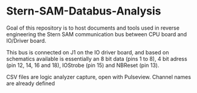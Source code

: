 # Stern-SAM-Databus-Analysis

Goal of this repository is to host documents and tools used in reverse engineering the Stern SAM communication bus between CPU board and IO/Driver board.

This bus is connected on J1 on the IO driver board, and based on schematics available is essentially an 8 bit data (pins 1 to 8), 4 bit adress (pin 12, 14, 16 and 18), IOStrobe (pin 15) and NBReset (pin 13).

CSV files are logic analyzer capture, open with Pulseview. Channel names are already defined

